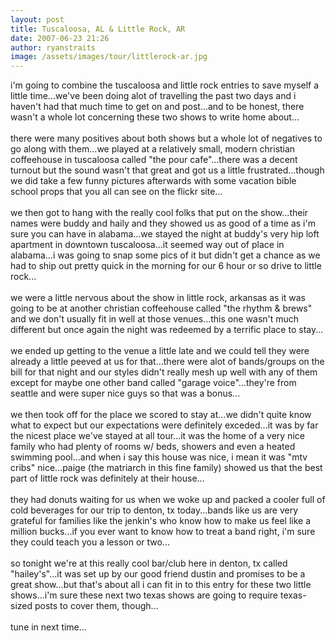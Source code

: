 ```yaml
---
layout: post
title: Tuscaloosa, AL & Little Rock, AR
date: 2007-06-23 21:26
author: ryanstraits
image: /assets/images/tour/littlerock-ar.jpg
---
```

i'm going to combine the tuscaloosa and little rock entries to save myself a little time...we've been doing alot of travelling the past two days and i haven't had that much time to get on and post...and to be honest, there wasn't a whole lot concerning these two shows to write home about...<br /><br />there were many positives about both shows but a whole lot of negatives to go along with them...we played at a relatively small, modern christian coffeehouse in tuscaloosa called "the pour cafe"...there was a decent turnout but the sound wasn't that great and got us a little frustrated...though we did take a few funny pictures afterwards with some vacation bible school props that you all can see on the flickr site...<br /><br />we then got to hang with the really cool folks that put on the show...their names were buddy and haily and they showed us as good of a time as i'm sure you can have in alabama...we stayed the night at buddy's very hip loft apartment in downtown tuscaloosa...it seemed way out of place in alabama...i was going to snap some pics of it but didn't get a chance as we had to ship out pretty quick in the morning for our 6 hour or so drive to little rock...<br /><br />we were a little nervous about the show in little rock, arkansas as it was going to be at another christian coffeehouse called "the rhythm &amp; brews" and we don't usually fit in well at those venues...this one wasn't much different but once again the night was redeemed by a terrific place to stay...<br /><br />we ended up getting to the venue a little late and we could tell they were already a little peeved at us for that...there were alot of bands/groups on the bill for that night and our styles didn't really mesh up well with any of them except for maybe one other band called "garage voice"...they're from seattle and were super nice guys so that was a bonus...<br /><br />we then took off for the place we scored to stay at...we didn't quite know what to expect but our expectations were definitely exceded...it was by far the nicest place we've stayed at all tour...it was the home of a very nice family who had plenty of rooms w/ beds, showers and even a heated swimming pool...and when i say this house was nice, i mean it was "mtv cribs" nice...paige (the matriarch in this fine family) showed us that the best part of little rock was definitely at their house...<br /><br />they had donuts waiting for us when we woke up and packed a cooler full of cold beverages for our trip to denton, tx today...bands like us are very grateful for families like the jenkin's who know how to make us feel like a million bucks...if you ever want to know how to treat a band right, i'm sure they could teach you a lesson or two...<br /><br />so tonight we're at this really cool bar/club here in denton, tx called "hailey's"...it was set up by our good friend dustin and promises to be a great show...but that's about all i can fit in to this entry for these two little shows...i'm sure these next two texas shows are going to require texas-sized posts to cover them, though...<br /><br />tune in next time...
